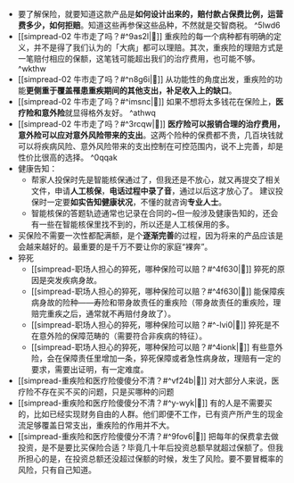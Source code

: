 - 要了解保险，就要知道这款产品是**如何设计出来的，赔付款占保费比例，运营费多少，如何拒赔**。知道这些再参保这些品种，不然就是交智商税。 ^5lwd6
- [[simpread-02 牛市走了吗？#^9as2l|📌]] 重疾险的每一个病种都有明确的定义，并不是得了我们认为的「大病」都可以理赔。其次，重疾险的理赔方式是一笔赔付相应的保额，这笔钱可能超出我们的治疗费用，也可能不够。 ^wkthw
- [[simpread-02 牛市走了吗？#^n8g6i|📌]] 从功能性的角度出发，重疾险的功能**更侧重于覆盖罹患重疾期间的其他支出，补足收入上的缺口**。
- [[simpread-02 牛市走了吗？#^imsnc|📌]] 如果不想将太多钱花在保险上，**医疗险和意外险**就显得格外友好。 ^athwq
- [[simpread-02 牛市走了吗？#^3rcqw|📌]] **医疗险可以报销合理的治疗费用，意外险可以应对意外风险带来的支出**。这两个险种的保费都不贵，几百块钱就可以将疾病风险、意外风险带来的支出控制在可控范围内，说不上完善，却是性价比很高的选择。 ^0qqak
- 健康告知：
	- 帮家人投保时先是智能核保通过了，但我还是不放心，就又再提交了相关文件，申请**人工核保**，**电话过程中录了音**，通过以后这才放心了。 建议投保时一定要**如实告知健康状况**，不懂的就咨询**专业人士**。
	- 智能核保的答题轨迹通常也记录在合同的~但一般涉及健康告知的，还会有一些在智能核保里找不到的，所以还是人工核保用的多。
- 买保险不需要一次性都配满额，是个**逐渐完善**的过程，因为将来的产品应该是会越来越好的。最重要的是千万不要让你的家庭“裸奔”。
- 猝死
	- [[simpread-职场人担心的猝死，哪种保险可以赔？#^4f630|📌]] 猝死的原因是突发疾病身故。
	- [[simpread-职场人担心的猝死，哪种保险可以赔？#^4f630|📌]] 能保障疾病身故的险种——寿险和带身故责任的重疾险（带身故责任的重疾险，理赔完重疾之后，通常就不再赔付身故了）。
	- [[simpread-职场人担心的猝死，哪种保险可以赔？#^-lvi0|📌]] 猝死是不在意外险的保障范畴的（需要符合非疾病的特征）。
	- [[simpread-职场人担心的猝死，哪种保险可以赔？#^4ionk|📌]] 有些意外险，会在保障责任里增加一条，猝死保障或者急性病身故，理赔有一定的要求，需要出证明，有一定难度。
- [[simpread-重疾险和医疗险傻傻分不清？#^vf24b|📌]] 对大部分人来说，医疗险不存在买不买的问题，只是买哪种的问题
- [[simpread-重疾险和医疗险傻傻分不清？#^y-wyk|📌]] 有的人是不需要买的，比如已经实现财务自由的人群。他们即便不工作，已有资产所产生的现金流足够覆盖日常支出，重疾险的作用并不大。
- [[simpread-重疾险和医疗险傻傻分不清？#^9fov6|📌]] 把每年的保费拿去做投资，是不是要比买保险合适？毕竟几十年后投资总额早就超过保额了。但我所担心的是，在投资总额还没超过保额的时候，发生了风险。要不要冒概率的风险，只有自己知道。